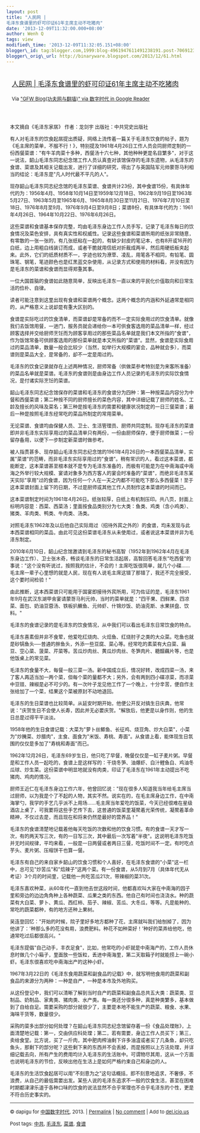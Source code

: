 ```yaml
--- 
layout: post 
title: "人民网 |
毛泽东食谱里的虾可印证61年主席主动不吃猪肉" 
date: '2013-12-09T11:32:00.000+08:00' 
author: Wenh Q
tags: view
modified\_time: '2013-12-09T11:32:05.151+08:00' 
blogger\_id: tag:blogger.com,1999:blog-4961947611491238191.post-7069123273771360432
blogger\_orig\_url: http://binaryware.blogspot.com/2013/12/61.html
---
```

<div style="margin: 10px; padding: 5px;">

<div style="font-size: 18px;">

[人民网 |
毛泽东食谱里的虾可印证61年主席主动不吃猪肉](http://feedproxy.google.com/~r/chinagfwblog/~3/W1yZpuXkIyI/)

</div>

<div style="font-size: 13px;">

Via ["GFW Blog(功夫网与翻墙)" via 数字时代 in Google
Reader](https://www.blogger.com/blogger.g?blogID=4961947611491238191)

</div>

</div>

<div style="font-size: 13px; padding: 15px 0 10px 10px;">

本文摘自《毛泽东家居》 作者：龙剑宇 出版社：中共党史出版社

有人对毛泽东的饮食起居提出质疑，网络上流传着一篇关于毛泽东饮食的帖子，题为《毛主席的菜单，不服不行！》，特别提及1961年4月26日工作人员会同厨师定制的一份西餐菜谱："有牛羊肉菜十多种，西餐汤十六七种，其他种种更是名目繁多"，对于这一说法，韶山毛泽东同志纪念馆工作人员认真查对该馆保存的毛泽东遗物，从毛泽东的食谱、菜谱及其相关记载出发，进行了详细的研究，得出了与英国陆军元帅蒙哥马利相当的结论：毛泽东是"凡人时代最不平凡的人"。

现存韶山毛泽东同志纪念馆的毛泽东菜谱、食谱共计23份，其中食谱15份，有具体年代的为：1956年4月、1958年10月14日至1959年12月18日、1962年9月19日至1963年5月27日、1963年5月至1965年6月、1965年8月30日至11月21日、1976年7月10日至18日、1976年8月至9月、1976年9月4日至9月8日；菜谱8份，有具体年代的为：1961年4月26日、1964年10月22日、1976年6月26日。

这些菜谱和食谱基本保存完整，均由毛泽东身边工作人员手写，记录了毛泽东每日的饮食情况及菜色安排，具有真实性和权威性。记录这些食谱和菜谱所用的纸张非常随意，有零散的一张一张的，有几张纸粘在一起的，有缺少封皮的笔记本，也有8开或16开的白纸，边上用粗白线装订而成，或者干脆就用信纸对折裁成两半，然后用硬纸板夹起来。此外，它们的纸质材质不一，字迹也较为潦草、凌乱，用笔各不相同，有铅笔、圆珠笔、钢笔，笔迹颜色也是红黑蓝交杂使用，从记录方式和使用的材料看，并没有因为是毛泽东的菜谱和食谱而显得郑重其事。

一位大国首脑的食谱如此随意简单，反映出毛泽东一直以来的平民化价值取向和日常生活的俭朴、自律。

读者可能注意到这里出现有食谱和菜谱两个概念。这两个概念的内涵和外延通常是相同的，从严格意义上说却是有重大区别的。

食谱是实际吃过的饮食清单，而菜谱却是常备的而不一定实际食用过的饮食清单。就像我们去饭馆用餐，一进门，服务员就会递给你一本可供食客选用的菜品清单一样，经过顾客选择并交给厨师烹饪而为顾客享用过的那些菜品名单就是我们本文所指的"食谱"，作为饭馆常备可供顾客选用的那份菜单就是本文所指的"菜谱"。显然，食谱是实际食用过的菜品清单，数量一般会比较少（当然，如举行大规模的宴会，品种就会多），而菜谱则是菜品大全，是常备的，却不一定是用过的。

毛泽东的饮食记录就存在上述两种情况，厨师常备（供做菜参考特别是为来客所准备）的菜品名单就是菜谱。毛泽东的食谱则是由身边工作人员记录的毛泽东的实际饮食情况，是付诸实际烹饪的菜谱。

韶山毛泽东同志纪念馆保存的菜谱和毛泽东的食谱分为四种：第一种按菜品内容分为中餐和西餐菜谱；第二种按不同的厨师擅长的菜色内容，其中详细记载了厨师的姓名、工龄及擅长的风味及菜名；第三种是按毛泽东的需要和健康状况制定的一日三餐菜谱；最后一种是按照毛泽东经常吃的菜品所制定的常用菜单。

无论菜谱、食谱均由保健人员、卫士、生活管理员、厨师共同定制。现存毛泽东的菜谱即并非毛泽东实际享用过的菜品清单只有两份，一份由厨师保存，便于厨师做菜；一份留存备用，以便下一步制定新菜谱时做参考。

被人指责甚多、现存韶山毛泽东同志纪念馆的1961年4月26日的一本西餐菜品清单，实属"菜谱"的范畴，而非毛泽东实际享用过的"食谱"。稍有常识的人，看过这本菜谱，都能断定，这本菜谱甚至根本就不是专为毛泽东准备的，而极有可能是为在中南海或中南海之外举行较大规模、宴请对象多为西方客人的宴会时准备的"菜谱"，而绝非毛泽东某天实际"享用"过的食谱，因为任何一个人在一天之内都不可能吃下那么多西餐菜！至于这本菜谱封面上留下的日期，不过是厨师或其他工作人员制作这本菜谱的时间而已。

这本菜谱制定时间为1961年4月26日。纸张较厚，白纸上有机制压印。共八页，封面上标明内容是：西菜、西菜汤；里面按食品类别分为七大类：鱼类、鸡类（含小鸡类）、猪类、羊肉类、鸭类、牛肉类、汤类。

对照毛泽东1962年及以后他自己实际用过（招待外宾之外的）的食谱，均未发现与此本西菜谱相同的菜品，由此可见这份菜谱毛泽东从未使用过，或者说这本菜谱并非为毛泽东制定。

2010年6月10日，韶山纪念馆邀请到毛泽东的秘书高智（1952年到1962年4月在毛泽东身边工作）、卫士张木奇，畅谈毛泽东的日常生活起居，高智回答毛泽东"吃西餐"的事说："这个没有听说过，按照我的估计，不会的！主席吃饭很简单，就几个小碟……毛主席一辈子心里想的就是人民，现在有人说毛主席这错了那错了，我还不完全接受，这个要时间检验！"

由此推断，这本西菜谱只可能用于国宴即接待外宾所用，可为佐证的是，毛泽东1961年9月在武汉东湖甲舍宴请蒙哥马利元帅，当时的菜单就是："四干果、四鲜果、四凉菜、面包、奶油豆蓉汤、铁板扒鳜鱼、元帅虾、什锦炒饭、奶油克斯、水果拼盘、饮料。"

毛泽东的食谱记录的是毛泽东的饮食情况，从中我们可以看出毛泽东日常饮食的特点。

毛泽东喜素但并非不食荤，他爱吃红烧肉、火焙鱼、红烧肘子之类的大众菜。吃鱼也就是砂锅鱼头──普通的胖鱼头，外添一些豆腐、菜心等。经常吃的素菜有大白菜、扁豆、空心菜、菠菜、芹菜等。苦瓜炒肉丝、黄瓜炒肉丝、冬笋肉片、糖醋藕片等，也是他饭桌上的常见菜。

毛泽东的食量不大，每餐一般三菜一汤。新中国成立后，情况好转，改成四菜一汤，来了客人再适当加一两个菜，但每个菜的量都不大；另外，会有两到四小碟凉菜，而凉菜中豆豉、辣椒是必不可少的。有一次叶子龙见他工作了一个晚上，十分辛苦，便自作主张给加了一个菜，结果这个菜被原封不动地退回。

毛泽东的生日菜谱也比较简单。从延安时期开始，他便公开反对搞生日庆典，他常说："庆贺生日不会使人长寿，因此并无必要庆贺。"解放后，他更是以身作则，他的生日总是过得平平淡淡。

1958年他的生日食谱记载：大菜为"萝卜丝鲫鱼、长征鸡、烧豆角、炒大白菜"，小菜为"炒腌菜、炒腊肉"，主食、面食为"米饭、寿桃、寿面"。从食谱上看，能体现生日氛围的仅仅是多加了"寿桃和寿面"而已。

1962年12月26日，毛泽东69岁生日，他只吃了早餐，晚餐仅仅是一缸子麦片粥。早餐是和工作人员一起吃的，食谱上是这样写的：干烧冬笋、油爆虾、白汁鲤鱼白、鸡油冬瓜球、炒生菜。这份菜谱中明显地就没有肉类，印证了毛泽东在1961年主动提出不吃猪肉、鸡肉的情况。

厨师王近仁在毛泽东身边工作六年，他曾回忆说："现在很多人知道我当年给毛主席当过厨师，以为我是个了不起的人物，其实不然。说实在的，在毛主席身边工作，在中南海掌勺，我学的手艺几乎派不上用场……毛主席当年爱吃的饭菜，今天已经很难在星级酒店上桌了，可我要将这些手艺传下去，这普通的饭菜里凝聚着光荣传统，凝聚着革命精神，不仅过去是，而且现在和将来仍然是最好的营养品！"

毛泽东的食谱清楚地记载着他每天吃饭的次数和他的饮食习惯。有的食谱一天才写一次，有的两天写三次，有的一日写三次，其中最后一次写着"半夜"。这说明毛泽东吃饭并无时间规律，平均来看，一般是一日两餐或者两日三餐，吃饭时间不一定。有时吃点芋头、麦片粥、压缩饼干也算一餐。

毛泽东有自己的来自家乡韶山的饮食习惯和个人喜好，在毛泽东食谱的"小菜"这一栏中，总可见"炒苦瓜"和"焙辣子"这两个菜。有一份食谱，从5月到7月（具体年代无从考证）3个月的时间里，记载他一共吃苦瓜21次，带辣椒的菜31次。

毛泽东喜欢种菜，从60年代一直到他去世这段时间，他都喜欢叫大家在中南海的园子里和旁边的边边角角种上各种蔬菜、瓜果之类的东西。他自己有时间也浇浇水。种的蔬菜有大白菜、萝卜、黄瓜、西红柿、茄子、辣椒、苦瓜、大冬瓜，等等。凡是能种的、常吃的蔬菜都种，有的地方还种上果树。

吴连登回忆："开始的时候，院子里好多地方都种了花，主席就叫我们给刨掉了，因为他讲了：'种那么多的花没有用，浪费肥料。种花不如种菜好！'种好的菜弄给他吃，他通常吃过后都很高兴。"

毛泽东提倡"自己动手，丰衣足食"，比如，他常吃的小虾就是中南海产的，工作人员休息时做几个小箱子，里面放一些饭粒，丢进中南海里，第二天取箱子时就能捞上一碗小虾。毛泽东很喜欢吃中南海出产的这种小虾。

1967年3月22日的《毛泽东食用蔬菜和副食品的记载》中，就写明他食用的蔬菜和副食品的来源分为两种：一种是自产，一种是本市及外地购买。

从这份登记中，我们可以清晰了解到当时自产的蔬菜和副食品总共五大类：蔬菜类、豆制品、奶制品、家禽类、猪肉类、水产类。每一类还分很多种，真是种类繁多，基本做到了自给自足。需要采购的部分就很少了，主要是本地不能生产的蔬菜、粮食、水果、海味干货等，数量很少。

采购的菜多出部分如何处理？在韶山毛泽东同志纪念馆留存着一份《食品处理账》，上面清楚地记载：第一，交由供应科处理；第二，若有需要，身边工作人员买下；第三，卖给食堂。比方说，买了一斤肉，其中肥肉榨油剩下许多油渣或者买了几条鱼，却只吃鱼头，那剩下的部分呢？这些剩下来的东西并不会丢掉，而是按照以上方法处理，并详细记载去向，所有产生的费用均计入毛泽东的生活账中。可谓物尽其用，这从一个方面也说明毛泽东的节俭，反映出他在生活上是如何严格约束自己和身边的人。

毛泽东的生活饮食起居可以用"不刻意为之"这句话概括，即不刻意地追求，不奢侈，不浪费，从自己的最低需要出发。某些人说的毛泽东追求不一般的饮食生活，甚至在困难时期都津津乐道于各种口味的饮食的说法显然不合乎常理也不合乎毛泽东的个性，更是不符合历史事实的。


------------------------------------------------------------------------

© dapigu for [中国数字时代](http://chinadigitaltimes.net/chinese), 2013.
|
[Permalink](http://chinadigitaltimes.net/chinese/2013/12/%E4%BA%BA%E6%B0%91%E7%BD%91-%E6%AF%9B%E6%B3%BD%E4%B8%9C%E9%A3%9F%E8%B0%B1%E9%87%8C%E7%9A%84%E8%99%BE%E5%8F%AF%E5%8D%B0%E8%AF%8161%E5%B9%B4%E4%B8%BB%E5%B8%AD%E4%B8%BB%E5%8A%A8%E4%B8%8D%E5%90%83/)
| [No
comment](http://chinadigitaltimes.net/chinese/2013/12/%E4%BA%BA%E6%B0%91%E7%BD%91-%E6%AF%9B%E6%B3%BD%E4%B8%9C%E9%A3%9F%E8%B0%B1%E9%87%8C%E7%9A%84%E8%99%BE%E5%8F%AF%E5%8D%B0%E8%AF%8161%E5%B9%B4%E4%B8%BB%E5%B8%AD%E4%B8%BB%E5%8A%A8%E4%B8%8D%E5%90%83/#comments)
| Add to
[del.icio.us](http://del.icio.us/post?url=http://chinadigitaltimes.net/chinese/2013/12/%E4%BA%BA%E6%B0%91%E7%BD%91-%E6%AF%9B%E6%B3%BD%E4%B8%9C%E9%A3%9F%E8%B0%B1%E9%87%8C%E7%9A%84%E8%99%BE%E5%8F%AF%E5%8D%B0%E8%AF%8161%E5%B9%B4%E4%B8%BB%E5%B8%AD%E4%B8%BB%E5%8A%A8%E4%B8%8D%E5%90%83/&title=%E4%BA%BA%E6%B0%91%E7%BD%91%20%7C%20%E6%AF%9B%E6%B3%BD%E4%B8%9C%E9%A3%9F%E8%B0%B1%E9%87%8C%E7%9A%84%E8%99%BE%E5%8F%AF%E5%8D%B0%E8%AF%8161%E5%B9%B4%E4%B8%BB%E5%B8%AD%E4%B8%BB%E5%8A%A8%E4%B8%8D%E5%90%83%E7%8C%AA%E8%82%89)

Post tags:
[中共](http://chinadigitaltimes.net/chinese/tag/%E4%B8%AD%E5%85%B1/?category=10466),
[毛泽东](http://chinadigitaltimes.net/chinese/tag/%E6%AF%9B%E6%B3%BD%E4%B8%9C/?category=10466),
[菜谱](http://chinadigitaltimes.net/chinese/tag/%E8%8F%9C%E8%B0%B1/?category=10466),
[食谱](http://chinadigitaltimes.net/chinese/tag/%E9%A3%9F%E8%B0%B1/?category=10466)

</div>
